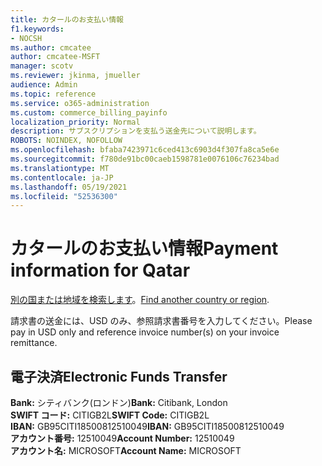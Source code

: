 ```yaml
---
title: カタールのお支払い情報
f1.keywords:
- NOCSH
ms.author: cmcatee
author: cmcatee-MSFT
manager: scotv
ms.reviewer: jkinma, jmueller
audience: Admin
ms.topic: reference
ms.service: o365-administration
ms.custom: commerce_billing_payinfo
localization_priority: Normal
description: サブスクリプションを支払う送金先について説明します。
ROBOTS: NOINDEX, NOFOLLOW
ms.openlocfilehash: bfaba7423971c6ced413c6903d4f307fa8ca5e6e
ms.sourcegitcommit: f780de91bc00caeb1598781e0076106c76234bad
ms.translationtype: MT
ms.contentlocale: ja-JP
ms.lasthandoff: 05/19/2021
ms.locfileid: "52536300"
---
```

# <a name="payment-information-for-qatar"></a><span data-ttu-id="3444a-103">カタールのお支払い情報</span><span class="sxs-lookup"><span data-stu-id="3444a-103">Payment information for Qatar</span></span>

<span data-ttu-id="3444a-104">[別の国または地域を検索します](../billing-and-payments/pay-for-your-subscription.md)。</span><span class="sxs-lookup"><span data-stu-id="3444a-104">[Find another country or region](../billing-and-payments/pay-for-your-subscription.md).</span></span>

<span data-ttu-id="3444a-105">請求書の送金には、USD のみ、参照請求書番号を入力してください。</span><span class="sxs-lookup"><span data-stu-id="3444a-105">Please pay in USD only and reference invoice number(s) on your invoice remittance.</span></span>

## <a name="electronic-funds-transfer"></a><span data-ttu-id="3444a-106">電子決済</span><span class="sxs-lookup"><span data-stu-id="3444a-106">Electronic Funds Transfer</span></span>

<span data-ttu-id="3444a-107">**Bank:** シティバンク(ロンドン)</span><span class="sxs-lookup"><span data-stu-id="3444a-107">**Bank:** Citibank, London</span></span>  
<span data-ttu-id="3444a-108">**SWIFT コード:** CITIGB2L</span><span class="sxs-lookup"><span data-stu-id="3444a-108">**SWIFT Code:** CITIGB2L</span></span>  
<span data-ttu-id="3444a-109">**IBAN:** GB95CITI18500812510049</span><span class="sxs-lookup"><span data-stu-id="3444a-109">**IBAN:** GB95CITI18500812510049</span></span>  
<span data-ttu-id="3444a-110">**アカウント番号:** 12510049</span><span class="sxs-lookup"><span data-stu-id="3444a-110">**Account Number:** 12510049</span></span>  
<span data-ttu-id="3444a-111">**アカウント名:** MICROSOFT</span><span class="sxs-lookup"><span data-stu-id="3444a-111">**Account Name:** MICROSOFT</span></span>
